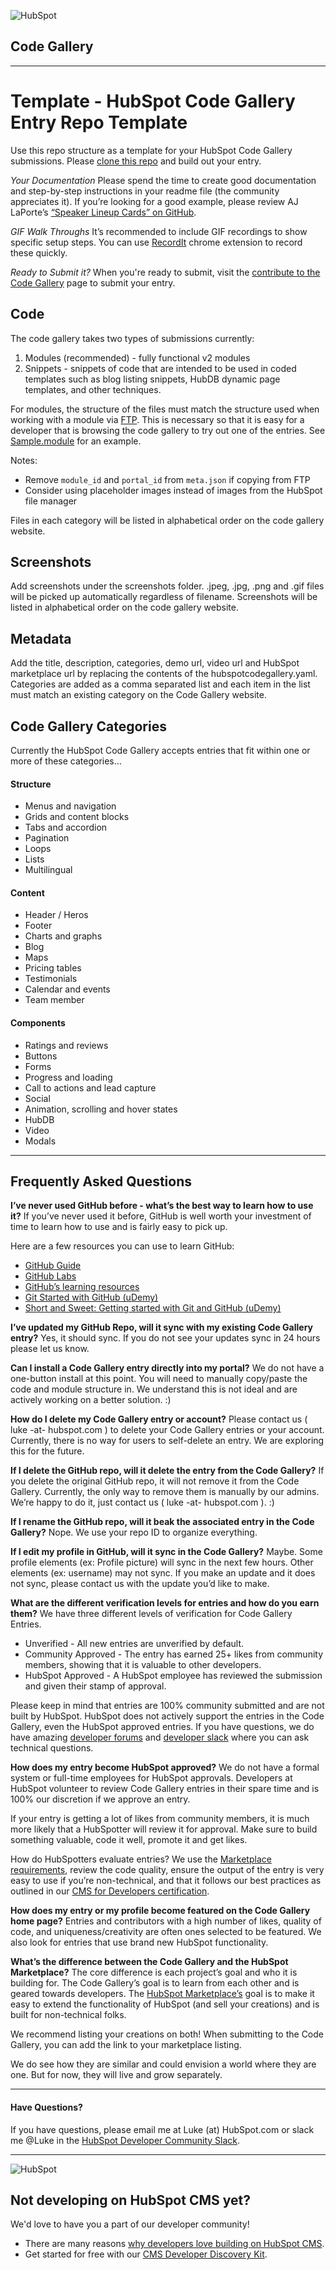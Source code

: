 ![HubSpot](https://cdn2.hubspot.net/hubfs/327485/HubSpot%20Wordmark%20-%20Full%20Color.png "HubSpot")
## Code Gallery

---

# Template - HubSpot Code Gallery Entry Repo Template
Use this repo structure as a template for your HubSpot Code Gallery submissions. Please [clone this repo](https://help.github.com/en/articles/cloning-a-repository) and build out your entry. 

*Your Documentation*
Please spend the time to create good documentation and step-by-step instructions in your readme file (the community appreciates it). If you’re looking for a good example, please review AJ LaPorte’s [“Speaker Lineup Cards” on GitHub](https://github.com/ajlaporte/Speaker-Lineup-Cards "AJ LaPorte's HubSpot Speaker Lineup Card Module, Code Gallery Submission").

*GIF Walk Throughs*
It’s recommended to include GIF recordings to show specific setup steps. You can use [RecordIt](http://recordit.co/ "RecordIt App for screen recording and GIFs") chrome extension to record these quickly. 

*Ready to Submit it?*
When you're ready to submit, visit the [contribute to the Code Gallery](https://hubs.ly/H0h79hk0) page to submit your entry. 

## Code

The code gallery takes two types of submissions currently:

1. Modules (recommended) - fully functional v2 modules
2. Snippets - snippets of code that are intended to be used in coded templates such as blog listing snippets, HubDB dynamic page templates, and other techniques.

For modules, the structure of the files must match the structure used when working with a module via [FTP](https://designers.hubspot.com/docs/tools/hubspot-ftp). This is necessary so that it is easy for a developer that is browsing the code gallery to try out one of the entries. See [Sample.module](./Sample.module) for an example.

Notes:
- Remove `module_id` and `portal_id` from `meta.json` if copying from FTP
- Consider using placeholder images instead of images from the HubSpot file manager

Files in each category will be listed in alphabetical order on the code gallery website.

## Screenshots
Add screenshots under the screenshots folder.
.jpeg, .jpg, .png and .gif files will be picked up automatically regardless of filename.
Screenshots will be listed in alphabetical order on the code gallery website.

## Metadata
Add the title, description, categories, demo url, video url and HubSpot marketplace url by replacing the contents of the hubspotcodegallery.yaml.
Categories are added as a comma separated list and each item in the list must match an existing category on the Code Gallery website.

## Code Gallery Categories
Currently the HubSpot Code Gallery accepts entries that fit within one or more of these categories…

#### Structure
  -  Menus and navigation
  -  Grids and content blocks
  -  Tabs and accordion
  -  Pagination
  -  Loops
  -  Lists
  -  Multilingual 
#### Content
  -  Header / Heros
  -  Footer
  -  Charts and graphs
  -  Blog
  -  Maps
  -  Pricing tables
  -  Testimonials
  -  Calendar and events
  -  Team member 
#### Components
  -  Ratings and reviews
  -  Buttons
  -  Forms
  -  Progress and loading
  -  Call to actions and lead capture
  -  Social
  -  Animation, scrolling and hover states
  -  HubDB
  -  Video
  -  Modals

---
## Frequently Asked Questions

**I’ve never used GitHub before - what’s the best way to learn how to use it?**
If you’ve never used it before, GitHub is well worth your investment of time to learn how to use and is fairly easy to pick up. 

Here are a few resources you can use to learn GitHub:
 - [GitHub Guide](https://guides.github.com/)
 - [GitHub Labs](https://lab.github.com/)
 - [GitHub’s learning resources](https://help.github.com/en/articles/git-and-github-learning-resources)
 - [Git Started with GitHub (uDemy)](https://www.udemy.com/git-started-with-github/?ranMID=39197&ranEAID=JVFxdTr9V80&ranSiteID=JVFxdTr9V80-Wp0yrvDl0Rf2eL56HFKvJw&LSNPUBID=JVFxdTr9V80)
 - [Short and Sweet: Getting started with Git and GitHub (uDemy)](https://www.udemy.com/short-and-sweet-get-started-with-git-and-github-right-now/?ranMID=39197&ranEAID=JVFxdTr9V80&ranSiteID=JVFxdTr9V80-fOFUeskz2UizmeChdvWi2g&LSNPUBID=JVFxdTr9V80)

**I’ve updated my GitHub Repo, will it sync with my existing Code Gallery entry?**
Yes, it should sync. If you do not see your updates sync in 24 hours please let us know. 

**Can I install a Code Gallery entry directly into my portal?**
We do not have a one-button install at this point. You will need to manually copy/paste the code and module structure in. We understand this is not ideal and are actively working on a better solution. :)

**How do I delete my Code Gallery entry or account?**
Please contact us ( luke -at- hubspot.com ) to delete your Code Gallery entries or your account. Currently, there is no way for users to self-delete an entry. We are exploring this for the future. 

**If I delete the GitHub repo, will it delete the entry from the Code Gallery?**
If you delete the original GitHub repo, it will not remove it from the Code Gallery. Currently, the only way to remove them is manually by our admins. We’re happy to do it, just contact us ( luke -at- hubspot.com ). :) 

**If I rename the GitHub repo, will it beak the associated entry in the Code Gallery?**
Nope. We use your repo ID to organize everything. 

**If I edit my profile in GitHub, will it sync in the Code Gallery?**
Maybe. Some profile elements (ex: Profile picture) will sync in the next few hours. Other elements (ex: username) may not sync. If you make an update and it does not sync, please contact us with the update you’d like to make. 

**What are the different verification levels for entries and how do you earn them?**
We have three different levels of verification for Code Gallery Entries. 
 - Unverified - All new entries are unverified by default. 
 - Community Approved - The entry has earned 25+ likes from community members, showing that it is valuable to other developers. 
 - HubSpot Approved - A HubSpot employee has reviewed the submission and given their stamp of approval. 

Please keep in mind that entries are 100% community submitted and are not built by HubSpot. HubSpot does not actively support the entries in the Code Gallery, even the HubSpot approved entries. If you have questions, we do have amazing [developer forums](https://community.hubspot.com/t5/HubSpot-Developers/ct-p/developers) and [developer slack](https://designers.hubspot.com/slack) where you can ask technical questions. 

**How does my entry become HubSpot approved?**
We do not have a formal system or full-time employees for HubSpot approvals. Developers at HubSpot volunteer to review Code Gallery entries in their spare time and is 100% our discretion if we approve an entry.

If your entry is getting a lot of likes from community members, it is much more likely that a HubSpotter will review it for approval. Make sure to build something valuable, code it well, promote it and get likes.

How do HubSpotters evaluate entries? We use the [Marketplace requirements](https://knowledge.hubspot.com/articles/kcs_article/resources/what-are-the-submission-requirements-for-the-template-marketplace), review the code quality, ensure the output of the entry is very easy to use if you’re non-technical, and that it follows our best practices as outlined in our [CMS for Developers certification](https://academy.hubspot.com/courses/cms-for-developers). 

**How does my entry or my profile become featured on the Code Gallery home page?**
Entries and contributors with a high number of likes, quality of code, and uniqueness/creativity are often ones selected to be featured. We also look for entries that use brand new HubSpot functionality. 

**What’s the difference between the Code Gallery and the HubSpot Marketplace?**
The core difference is each project’s goal and who it is building for. The Code Gallery’s goal is to learn from each other and is geared towards developers. The [HubSpot Marketplace’s](https://marketplace.hubspot.com) goal is to make it easy to extend the functionality of HubSpot (and sell your creations) and is built for non-technical folks.

We recommend listing your creations on both! When submitting to the Code Gallery, you can add the link to your marketplace listing.

We do see how they are similar and could envision a world where they are one. But for now, they will live and grow separately. 

---

#### Have Questions?
If you have questions, please email me at Luke (at) HubSpot.com or slack me @Luke in the [HubSpot Developer Community Slack](http://bit.ly/hubspot-dev-slack-signup-github "Join the HubSpot Developer Community Slack").

---
![HubSpot](https://cdn2.hubspot.net/hubfs/327485/HubSpot%20Wordmark%20-%20Full%20Color.png "HubSpot")
## Not developing on HubSpot CMS yet?
We'd love to have you a part of our developer community!
  -  There are many reasons [why developers love building on HubSpot CMS](https://designers.hubspot.com/web-developers-love-hubspot-cms "Why develop on HubSpot CMS?").
  -  Get started for free with our [CMS Developer Discovery Kit](https://designers.hubspot.com/discoverykit "Get started building on HubSpot for free!"). 
